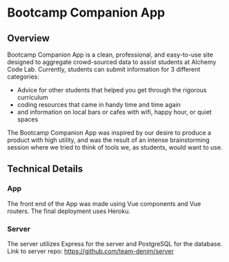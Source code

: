 # Bootcamp Companion App

## Overview
Bootcamp Companion App is a clean, professional, and easy-to-use site designed to aggregate crowd-sourced data to assist students at Alchemy Code Lab. Currently, students can submit information for 3 different categories: 
* Advice for other students that helped you get through the rigorous curriculum
* coding resources that came in handy time and time again
* and information on local bars or cafes with wifi, happy hour, or quiet spaces

The Bootcamp Companion App was inspired by our desire to produce a product with high utility, and was the result of an intense brainstorming session where we tried to think of tools we, as students, would want to use. 

## Technical Details

### App
The front end of the App was made using Vue components and Vue routers. The final deployment uses Heroku.

### Server
The server utilizes Express for the server and PostgreSQL for the database.
Link to server repo: https://github.com/team-denim/server
